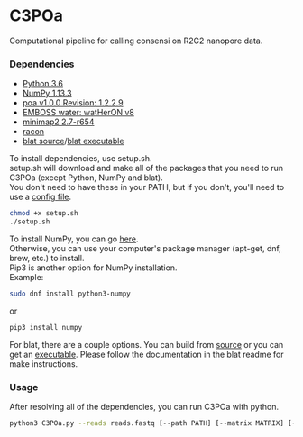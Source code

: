 # C3POa
Computational pipeline for calling consensi on R2C2 nanopore data.

### Dependencies ###
- [Python 3.6](https://www.python.org/downloads/)
- [NumPy 1.13.3](https://scipy.org/install.html)
- [poa v1.0.0 Revision: 1.2.2.9](https://github.com/tanghaibao/bio-pipeline)
- [EMBOSS water: watHerON v8](https://users.soe.ucsc.edu/~rvolden/C3POa/EMBOSS-6.6.0_v8.tar.gz)
- [minimap2 2.7-r654](https://github.com/lh3/minimap2)
- [racon](https://github.com/isovic/racon)
- [blat source](https://users.soe.ucsc.edu/~kent/src/blatSrc35.zip)/[blat executable](http://hgdownload.soe.ucsc.edu/admin/exe/)

To install dependencies, use setup.sh.  
setup.sh will download and make all of the packages that you need to run C3POa (except Python, NumPy and blat).  
You don't need to have these in your PATH, but if you don't, you'll need to use a [config file](example_config).
```bash
chmod +x setup.sh
./setup.sh
```

To install NumPy, you can go [here](https://scipy.org/install.html).  
Otherwise, you can use your computer's package manager (apt-get, dnf, brew, etc.) to install.  
Pip3 is another option for NumPy installation.  
Example:
```bash
sudo dnf install python3-numpy
```
or
```bash
pip3 install numpy
```

For blat, there are a couple options. You can build from [source](https://users.soe.ucsc.edu/~kent/src/blatSrc35.zip) or you can get an [executable](http://hgdownload.soe.ucsc.edu/admin/exe/). Please follow the documentation in the blat readme for make instructions.

### Usage ###
After resolving all of the dependencies, you can run C3POa with python.

```bash
python3 C3POa.py --reads reads.fastq [--path PATH] [--matrix MATRIX] [--config CONFIG] [--output OUTPUT] [--figure FIGURE]
```
